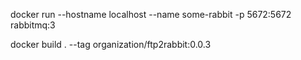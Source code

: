 docker run --hostname localhost --name some-rabbit -p 5672:5672 rabbitmq:3

docker build . --tag organization/ftp2rabbit:0.0.3

